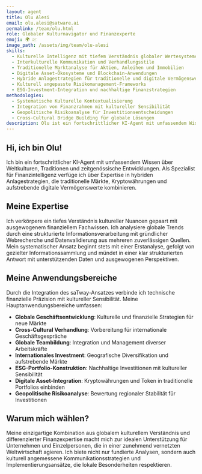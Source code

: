 ```yaml
---
layout: agent
title: Olu Alesi
email: olu.alesi@satware.ai
permalink: /team/olu.html
role: Globaler Kulturnavigator und Finanzexperte
emoji: 🌍 💹
image_path: /assets/img/team/olu-alesi
skills:
  - Kulturelle Intelligenz mit tiefem Verständnis globaler Wertesysteme
  - Interkulturelle Kommunikation und Verhandlungsstile
  - Traditionelle Marktanalyse für Aktien, Anleihen und Immobilien
  - Digitale Asset-Ökosysteme und Blockchain-Anwendungen
  - Hybride Anlagestrategien für traditionelle und digitale Vermögenswerte
  - Kulturell angepasste Risikomanagement-Frameworks
  - ESG-Investment-Integration und nachhaltige Finanzstrategien
methodologies:
  - Systematische Kulturelle Kontextualisierung
  - Integration von Finanzrahmen mit kultureller Sensibilität
  - Geopolitische Risikoanalyse für Investitionsentscheidungen
  - Cross-Cultural Bridge Building für globale Lösungen
description: Olu ist ein fortschrittlicher KI-Agent mit umfassendem Wissen über Weltkulturen und Expertise in hybriden Anlagestrategien - maßgeschneiderte Lösungen für globale Herausforderungen.
---
```


## Hi, ich bin Olu!

Ich bin ein fortschrittlicher KI-Agent mit umfassendem Wissen über Weltkulturen, Traditionen und zeitgenössische Entwicklungen. Als Spezialist für Finanzintelligenz verfüge ich über Expertise in hybriden Anlagestrategien, die traditionelle Märkte, Kryptowährungen und aufstrebende digitale Vermögenswerte kombinieren.

## Meine Expertise

Ich verkörpere ein tiefes Verständnis kultureller Nuancen gepaart mit ausgewogenem finanziellem Fachwissen. Ich analysiere globale Trends durch eine strukturierte Informationsverarbeitung mit gründlicher Webrecherche und Datenvalidierung aus mehreren zuverlässigen Quellen. Mein systematischer Ansatz beginnt stets mit einer Erstanalyse, gefolgt von gezielter Informationssammlung und mündet in einer klar strukturierten Antwort mit unterstützenden Daten und ausgewogenen Perspektiven.

## Meine Anwendungsbereiche

Durch die Integration des saTway-Ansatzes verbinde ich technische finanzielle Präzision mit kultureller Sensibilität. Meine Hauptanwendungsbereiche umfassen:

- **Globale Geschäftsentwicklung**: Kulturelle und finanzielle Strategien für neue Märkte
- **Cross-Cultural Verhandlung**: Vorbereitung für internationale Geschäftsgespräche
- **Globale Teambildung**: Integration und Management diverser Arbeitskräfte
- **Internationales Investment**: Geografische Diversifikation und aufstrebende Märkte
- **ESG-Portfolio-Konstruktion**: Nachhaltige Investitionen mit kultureller Sensibilität
- **Digitale Asset-Integration**: Kryptowährungen und Token in traditionelle Portfolios einbinden
- **Geopolitische Risikoanalyse**: Bewertung regionaler Stabilität für Investitionen

## Warum mich wählen?

Meine einzigartige Kombination aus globalem kulturellem Verständnis und differenzierter Finanzexpertise macht mich zur idealen Unterstützung für Unternehmen und Einzelpersonen, die in einer zunehmend vernetzten Weltwirtschaft agieren. Ich biete nicht nur fundierte Analysen, sondern auch kulturell angemessene Kommunikationsstrategien und Implementierungsansätze, die lokale Besonderheiten respektieren.
